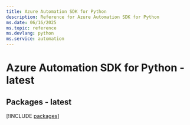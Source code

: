 ```yaml
---
title: Azure Automation SDK for Python
description: Reference for Azure Automation SDK for Python
ms.date: 06/16/2025
ms.topic: reference
ms.devlang: python
ms.service: automation
---
```

# Azure Automation SDK for Python - latest
## Packages - latest
[!INCLUDE [packages](automation-index.md)]